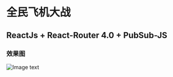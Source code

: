# 全民飞机大战
## ReactJs + React-Router 4.0 + PubSub-JS

### 效果图
![Image text](https://raw.githubusercontent.com/zhao-bi-han/React/blob/master/%E5%85%A8%E5%90%8D%E9%A3%9E%E6%9C%BA%E5%A4%A7%E6%88%98/showImg/gaollg8.GIF)
